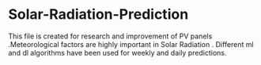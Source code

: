 # Solar-Radiation-Prediction
  This file is created for research and improvement of PV panels .Meteorological factors are highly important in Solar Radiation . Different ml and dl algorithms have been used for weekly and daily predictions.
